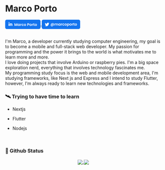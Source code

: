 <h1>Marco Porto</h1>

<div align="left">
    <a href="https://www.linkedin.com/in/marco-porto-here/">
        <img align="center" src="./assets/linkedin.png" height="30em"/>
    </a>
    <a href="#">
        <img align="center" src="./assets/twitter.png" height="30em"/>
    </a>
</div>
<br>

I'm Marco, a developer currently studying computer engineering, my goal is to become a mobile and full-stack web developer. My passion for programming and the power it brings to the world is what motivates me to learn more and more.
<br>
I love doing projects that involve Arduino or raspberry pies. I'm a big space exploration nerd, everything that involves technology fascinates me.
<br>
My programming study focus is the web and mobile development area, I'm studying frameworks, like Next js and Express and I intend to study Flutter, however, I'm always ready to learn new technologies and frameworks.

<h3>🛰 Trying to have time to learn</h3>
<ul>
    <li>
        <p>
            Nextjs
        </p>
    </li>
    <li>
        <p>
            Flutter
        </p>
    </li>
    <li>
        <p>
            Nodejs
        </p>
    </li>
</ul>
<br>


<h3>🧪 Github Status</h3>
<div align="center">
    <a href="#">
    <img align="center" src="https://github-readme-stats.vercel.app/api?username=marco-porto&theme=github_dark&include_all_commits=true" 
    height="145em"/>
    </a>
    <a href="#">
    <img align="center" src="https://github-readme-stats.vercel.app/api/top-langs/?username=marco-porto&layout=compact&theme=github_dark" height="145em"/>
    </a>
</div>
